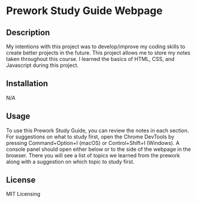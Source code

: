 # Prework Study Guide Webpage

## Description

My intentions with this project was to develop/improve my coding skills to create better projects in the future. This project allows me to store my notes taken throughout this course. I learned the basics of HTML, CSS, and Javascript during this project.


## Installation

N/A


## Usage

To use this Prework Study Guide, you can review the notes in each section. For suggestions on what to study first, open the Chrome DevTools by pressing Command+Option+I (macOS) or Control+Shift+I (Windows). A console panel should open either below or to the side of the webpage in the browser. There you will see a list of topics we learned from the prework along with a suggestion on which topic to study first.


## License

MIT Licensing
